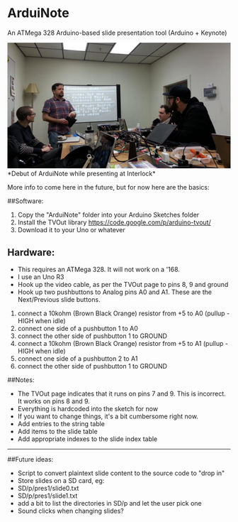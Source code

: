 # ArduiNote
An ATMega 328 Arduino-based slide presentation tool (Arduino + Keynote)

<img src="demo.jpg">
*Debut of ArduiNote while presenting at Interlock*

More info to come here in the future, but for now here are the basics:

##Software:

1. Copy the "ArduiNote" folder into your Arduino Sketches folder
2. Install the TVOut library https://code.google.com/p/arduino-tvout/
3. Download it to your Uno or whatever

## Hardware:
- This requires an ATMega 328. It will not work on a '168.
- I use an Uno R3
- Hook up the video cable, as per the TVOut page to pins 8, 9 and ground
- Hook up two pushbuttons to Analog pins A0 and A1.  These are the Next/Previous slide buttons.
 1. connect a 10kohm (Brown Black Orange) resistor from +5 to A0 (pullup - HIGH when idle)
 3. connect one side of a pushbutton 1 to A0
 4. connect the other side of pushbutton 1 to GROUND
 5. connect a 10kohm (Brown Black Orange) resistor from +5 to A1 (pullup - HIGH when idle)
 6. connect one side of a pushbutton 2 to A1
 7. connect the other side of pushbutton 1 to GROUND

##Notes:
 - The TVOut page indicates that it runs on pins 7 and 9.  This is incorrect. It works on pins 8 and 9.
 - Everything is hardcoded into the sketch for now
 - If you want to change things, it's a bit cumbersome right now.
  - Add entries to the string table
  - Add items to the slide table
  - Add appropriate indexes to the slide index table
 
---

##Future ideas:
 - Script to convert plaintext slide content to the source code to "drop in"
 - Store slides on a SD card, eg:
  - SD/p/pres1/slide0.txt
  - SD/p/pres1/slide1.txt
 - add a bit to list the directories in SD/p and let the user pick one
 - Sound clicks when changing slides?

